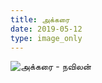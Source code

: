 ```yaml
---
title: அக்கரை
date: 2019-05-12
type: image_only
---
```

![அக்கரை - நவிலன்](/$relToAbs("அக்கரை.jpg")$)
